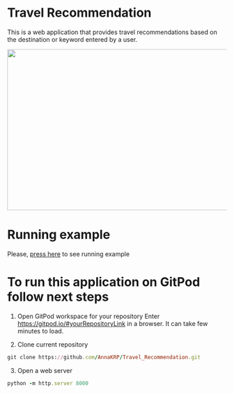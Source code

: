 # Travel Recommendation
This is a web application that provides travel recommendations based on the destination or keyword entered by a user.

<img src="https://github.com/AnnaKRP/Travel_Recommendation/assets/98829629/fef03443-c53a-4c3f-be99-d037a796e0a0" height="370" width="800" >

# Running example
Please, [press here](https://annakrp.github.io/Travel_Recommendation/index.html) to see running example

# To run this application on GitPod follow next steps
1. Open GitPod workspace for your repository
Enter https://gitpod.io/#yourRepositoryLink in a browser. It can take few minutes to load.

2. Clone current repository
```rb
git clone https://github.com/AnnaKRP/Travel_Recommendation.git
```

3. Open a web server
```rb
python -m http.server 8000
```
